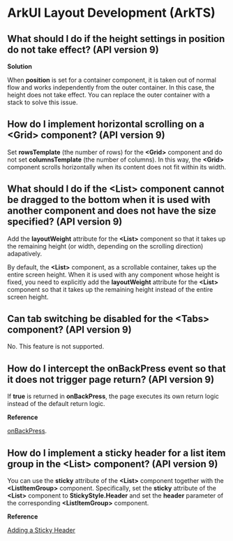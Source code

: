 # ArkUI Layout Development (ArkTS)

## What should I do if the height settings in position do not take effect? (API version 9)

**Solution**

When **position** is set for a container component, it is taken out of normal flow and works independently from the outer container. In this case, the height does not take effect. You can replace the outer container with a stack to solve this issue.

## How do I implement horizontal scrolling on a \<Grid> component? (API version 9)

Set **rowsTemplate** (the number of rows) for the **\<Grid>** component and do not set **columnsTemplate** (the number of columns). In this way, the **\<Grid>** component scrolls horizontally when its content does not fit within its width.

## What should I do if the \<List> component cannot be dragged to the bottom when it is used with another component and does not have the size specified? (API version 9)

Add the **layoutWeight** attribute for the **\<List>** component so that it takes up the remaining height (or width, depending on the scrolling direction) adapatively.

By default, the **\<List>** component, as a scrollable container, takes up the entire screen height. When it is used with any component whose height is fixed, you need to explicitly add the **layoutWeight** attribute for the **\<List>** component so that it takes up the remaining height instead of the entire screen height.

## Can tab switching be disabled for the \<Tabs> component? (API version 9)

No. This feature is not supported.

## How do I intercept the onBackPress event so that it does not trigger page return? (API version 9)

If **true** is returned in **onBackPress**, the page executes its own return logic instead of the default return logic.

**Reference**

[onBackPress](../reference/arkui-ts/ts-custom-component-lifecycle.md#onbackpress).

## How do I implement a sticky header for a list item group in the \<List> component? (API version 9)

You can use the **sticky** attribute of the **\<List>** component together with the **\<ListItemGroup>** component. Specifically, set the **sticky** attribute of the **\<List>** component to **StickyStyle.Header** and set the **header** parameter of the corresponding **\<ListItemGroup>** component.

**Reference**

[Adding a Sticky Header](../ui/arkts-layout-development-create-list.md#adding-a-sticky-header)